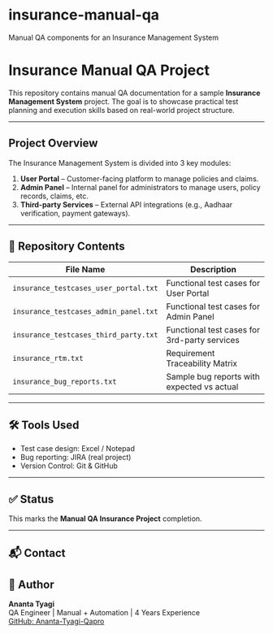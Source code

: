 # insurance-manual-qa
Manual QA components for an Insurance Management System
# Insurance Manual QA Project

This repository contains manual QA documentation for a sample **Insurance Management System** project. The goal is to showcase practical test planning and execution skills based on real-world project structure.

---

## Project Overview

The Insurance Management System is divided into 3 key modules:

1. **User Portal** – Customer-facing platform to manage policies and claims.
2. **Admin Panel** – Internal panel for administrators to manage users, policy records, claims, etc.
3. **Third-party Services** – External API integrations (e.g., Aadhaar verification, payment gateways).

---

## 📄 Repository Contents

| File Name                                | Description                                  |
|------------------------------------------|----------------------------------------------|
| `insurance_testcases_user_portal.txt`    | Functional test cases for User Portal        |
| `insurance_testcases_admin_panel.txt`    | Functional test cases for Admin Panel        |
| `insurance_testcases_third_party.txt`    | Functional test cases for 3rd-party services |
| `insurance_rtm.txt`                      | Requirement Traceability Matrix              |
| `insurance_bug_reports.txt`              | Sample bug reports with expected vs actual   |

---

## 🛠️ Tools Used

- Test case design: Excel / Notepad
- Bug reporting: JIRA (real project)
- Version Control: Git & GitHub

---

## ✅ Status

This marks the **Manual QA Insurance Project** completion.

---

## 📬 Contact 

## 👤 Author

**Ananta Tyagi**  
QA Engineer | Manual + Automation | 4 Years Experience  
[GitHub: Ananta-Tyagi-Qapro](https://github.com/Ananta-Tyagi-Qapro)





